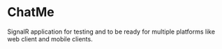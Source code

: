 # ChatMe
SignalR application for testing and to be ready for multiple platforms like web client and mobile clients. 
